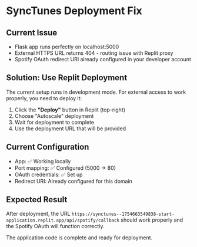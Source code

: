 # SyncTunes Deployment Fix

## Current Issue
- Flask app runs perfectly on localhost:5000
- External HTTPS URL returns 404 - routing issue with Replit proxy
- Spotify OAuth redirect URI already configured in your developer account

## Solution: Use Replit Deployment
The current setup runs in development mode. For external access to work properly, you need to deploy it:

1. Click the **"Deploy"** button in Replit (top-right)
2. Choose "Autoscale" deployment
3. Wait for deployment to complete
4. Use the deployment URL that will be provided

## Current Configuration
- App: ✅ Working locally
- Port mapping: ✅ Configured (5000 → 80)
- OAuth credentials: ✅ Set up
- Redirect URI: Already configured for this domain

## Expected Result
After deployment, the URL `https://synctunes--1754663549838-start-application.replit.app/api/spotify/callback` should work properly and the Spotify OAuth will function correctly.

The application code is complete and ready for deployment.